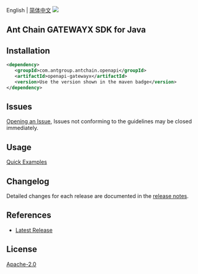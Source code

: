 English | [简体中文](README-CN.md)
![](https://aliyunsdk-pages.alicdn.com/icons/AlibabaCloud.svg)

## Ant Chain GATEWAYX SDK for Java

## Installation

```xml
<dependency>
   <groupId>com.antgroup.antchain.openapi</groupId>
   <artifactId>openapi-gatewayx</artifactId>
   <version>Use the version shown in the maven badge</version>
</dependency>
```

## Issues
[Opening an Issue](https://github.com/alipay/antchain-openapi-prod-sdk/issues/new), Issues not conforming to the guidelines may be closed immediately.

## Usage
[Quick Examples](https://github.com/alipay/antchain-openapi-prod-sdk/blob/master/docs/0-Examples-EN.md#quick-examples)

## Changelog
Detailed changes for each release are documented in the [release notes](./ChangeLog.txt).

## References
* [Latest Release](https://github.com/alipay/antchain-openapi-prod-sdk/)

## License
[Apache-2.0](http://www.apache.org/licenses/LICENSE-2.0)
